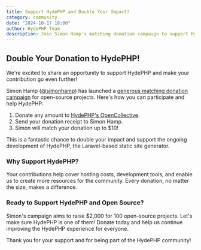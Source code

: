 ```yaml
---
title: Support HydePHP and Double Your Impact!
category: community
date: "2024-10-17 18:00"
author: HydePHP Team
description: Join Simon Hamp's matching donation campaign to support HydePHP and other open-source projects.
---
```


## Double Your Donation to HydePHP!

We're excited to share an opportunity to support HydePHP and make your contribution go even further!

Simon Hamp ([@simonhamp](https://x.com/simonhamp)) has launched a [generous matching donation campaign](https://x.com/simonhamp/status/1845840688438526159) for open-source projects. Here's how you can participate and help HydePHP:

1. Donate any amount to [HydePHP's OpenCollective](https://opencollective.com/hydephp).
2. Send your donation receipt to Simon Hamp.
3. Simon will match your donation up to $10!

This is a fantastic chance to double your impact and support the ongoing development of HydePHP, the Laravel-based static site generator.

### Why Support HydePHP?

Your contributions help cover hosting costs, development tools, and enable us to create more resources for the community. Every donation, no matter the size, makes a difference.

### Ready to Support HydePHP and Open Source?

Simon's campaign aims to raise $2,000 for 100 open-source projects. Let's make sure HydePHP is one of them! Donate today and help us continue improving the HydePHP experience for everyone.

Thank you for your support and for being part of the HydePHP community!
